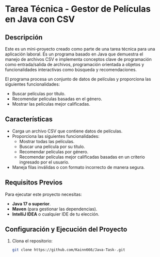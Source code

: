 # Tarea Técnica - Gestor de Películas en Java con CSV

## Descripción

Este es un mini-proyecto creado como parte de una tarea técnica para una aplicación laboral. Es un programa basado en Java que demuestra el manejo de archivos CSV e 
implementa conceptos clave de programación como entrada/salida de archivos, programación orientada a objetos y funcionalidades interactivas como búsqueda y recomendaciones.

El programa procesa un conjunto de datos de películas y proporciona las siguientes funcionalidades:
- Buscar películas por título.
- Recomendar películas basadas en el género.
- Mostrar las películas mejor calificadas.

## Características

- Carga un archivo CSV que contiene datos de películas.
- Proporciona las siguientes funcionalidades:
  - Mostrar todas las películas.
  - Buscar una película por su título.
  - Recomendar películas por género.
  - Recomendar películas mejor calificadas basadas en un criterio ingresado por el usuario.
- Maneja filas inválidas o con formato incorrecto de manera segura.

## Requisitos Previos

Para ejecutar este proyecto necesitas:

- **Java 17 o superior**.
- **Maven** (para gestionar las dependencias).
- **IntelliJ IDEA** o cualquier IDE de tu elección.

## Configuración y Ejecución del Proyecto

1. Clona el repositorio:
   ```bash
   git clone https://github.com/Kainn666/Java-Task-.git
